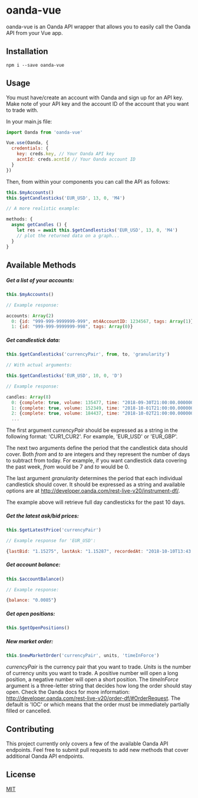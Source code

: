 # oanda-vue

oanda-vue is an Oanda API wrapper that allows you to easily call the Oanda API from your Vue app.

## Installation

`npm i --save oanda-vue`

## Usage

You must have/create an account with Oanda and sign up for an API key. Make note of your API key and the account ID of the account that you want to trade with.

In your main.js file:

```javascript
import Oanda from 'oanda-vue'

Vue.use(Oanda, {
  credentials: {
    key: creds.key, // Your Oanda API key
    acntId: creds.acntId // Your Oanda account ID
  }
})
```
Then, from within your components you can call the API as follows:

```javascript
this.$myAccounts()
this.$getCandlesticks('EUR_USD', 13, 0, 'M4')

// A more realistic example:

methods: {
  async getCandles () {
    let res = await this.$getCandlesticks('EUR_USD', 13, 0, 'M4')
    // plot the returned data on a graph...
  }
}
```

## Available Methods
##### Get a list of your accounts:
```javascript
this.$myAccounts()

// Example response:

accounts: Array(2)
  0: {id: "999-999-9999999-999", mt4AccountID: 1234567, tags: Array(1)}
  1: {id: "999-999-9999999-998", tags: Array(0)}

```

##### Get candlestick data:

```javascript
this.$getCandlesticks('currencyPair', from, to, 'granularity')

// With actual arguments:

this.$getCandlesticks('EUR_USD', 10, 0, 'D')

// Example response:

candles: Array(8)
  0: {complete: true, volume: 135477, time: "2018-09-30T21:00:00.000000000Z", bid: {…}, ask: {…}}
  1: {complete: true, volume: 152349, time: "2018-10-01T21:00:00.000000000Z", bid: {…}, ask: {…}}
  2: {complete: true, volume: 184437, time: "2018-10-02T21:00:00.000000000Z", bid: {…}, ask: {…}}
  ...
```

The first argument *currencyPair* should be expressed as a string in the following format: 'CUR1_CUR2'. For example, 'EUR_USD' or 'EUR_GBP'.

The next two arguments define the period that the candlestick data should cover. Both *from* and *to* are integers and they represent the number of days to subtract from today. For example, if you want candlestick data covering the past week, *from* would be 7 and *to* would be 0.

The last argument *granularity* determines the period that each individual candlestick should cover. It should be expressed as a string and available options are at http://developer.oanda.com/rest-live-v20/instrument-df/.

The example above will retrieve full day candlesticks for the past 10 days.

##### Get the latest ask/bid prices:

```javascript
this.$getLatestPrice('currencyPair')

// Example response for 'EUR_USD':

{lastBid: "1.15275", lastAsk: "1.15287", recordedAt: "2018-10-10T13:43:29-05:00"}
```

##### Get account balance:

```javascript
this.$accountBalance()

// Example response:

{balance: "0.0085"}
```

##### Get open positions:

```javascript
this.$getOpenPositions()
```
##### New market order:

```javascript
this.$newMarketOrder('currencyPair', units, 'timeInForce')
```

*currencyPair* is the currency pair that you want to trade. *Units* is the number of currency units you want to trade. A positive number will open a long position, a negative number will open a short position. The *timeInForce* argument is a three-letter string that decides how long the order should stay open. Check the Oanda docs for more information: http://developer.oanda.com/rest-live-v20/order-df/#OrderRequest. The default is 'IOC' or which means that the order must be immediately partially filled or cancelled. 

## Contributing
This project currently only covers a few of the available Oanda API endpoints. Feel free to submit pull requests to add new methods that cover additional Oanda API endpoints.

## License
[MIT](https://choosealicense.com/licenses/mit/)
